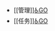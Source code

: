 - [[管理]][♿GO](https://github.com/FourteenD/Note/blob/main/管理.md)
- [[任务]][♿GO](https://github.com/FourteenD/Note/blob/main/任务.md)

